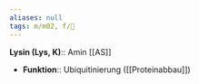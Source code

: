 ```yaml
---
aliases: null
tags: m/m02, f/🧪
---
```

**Lysin (Lys, K)**:: Amin [[AS]]
- **Funktion**:: Ubiquitinierung ([[Proteinabbau]])